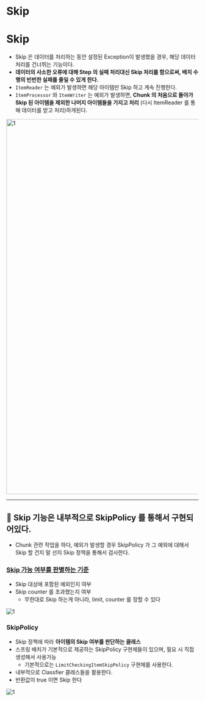 # Skip

# Skip

- Skip 은 데이터를 처리하는 동안 설정된 Exception이 발생했을 경우,  해당 데이터 처리를 건너뛰는 기능이다.
- **데이터의 사소한 오류에 대해 Step 의 실패 처리대신 Skip 처리를 함으로써, 배치 수행의 빈번한 실패를 줄일 수 있게 한다.**
- `ItemReader` 는 예외가 발생하면 해당 아이템만 Skip 하고 계속 진행한다.
- `ItemProcessor` 와 `ItemWriter` 는 예외가 발생하면, **Chunk 의 처음으로 돌아가 Skip 된 아이템을 제외한 나머지 아이템들을 가지고 처리** (다시 ItemReader 를 통해 데이터를 받고 처리)하게된다.

<img width="984" alt="1" src="https://github.com/gilyeon00/TIL/assets/52391627/55d3a7bf-3495-46af-8102-466c7306cca0">

---

## 📌 Skip 기능은 내부적으로 SkipPolicy 를 통해서 구현되어있다.

- Chunk 관련 작업을 하다, 예외가 발생할 경우 SkipPolicy 가 그 예외에 대해서 Skip 할 건지 말 선지 Skip 정책을 통해서 검사한다.

### [Skip 가능 여부를 판별하는 기준](https://github.com/gilyeon00/TIL/blob/main/Spring-Batch/03-Job.md)

- Skip 대상에 포함된 예외인지 여부
- Skip counter 를 초과했는지 여부
    - 무한대로 Skip 하는게 아니라, limit, counter 를 정할 수 있다

![1](https://github.com/gilyeon00/TIL/assets/52391627/2030b3f4-e8ac-4c71-bc2a-7f10503f514d)

### SkipPolicy

- Skip 정책에 따라 **아이템의 Skip 여부를 판단하는 클래스**
- 스프링 배치가 기본적으로 제공하는 SkipPolicy 구현체들이 있으며, 필요 시 직접 생성해서 사용가능
  - 기본적으로는 `LimitCheckingItemSkipPolicy` 구현체를 사용한다.
- 내부적으로 Classfier 클래스들을 활용한다.
- 반환값이 true 이면 Skip 한다

![1](https://github.com/gilyeon00/TIL/assets/52391627/84032e0b-8021-482e-8dc4-95f1f356a465)

